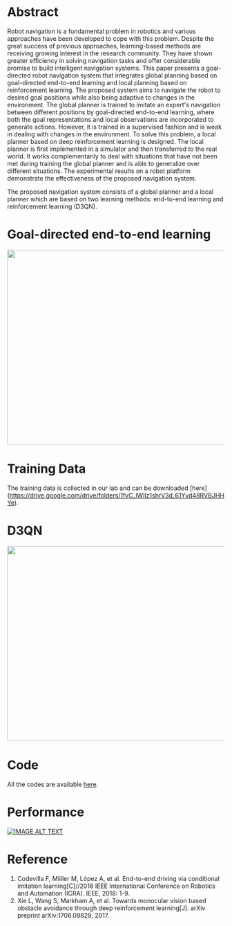 Abstract
========

Robot navigation is a fundamental problem in robotics and various approaches have been developed to cope with this problem. Despite the great success of previous approaches, learning-based methods are receiving growing interest in the research community. They have shown greater efficiency in solving navigation tasks and offer considerable promise to build intelligent navigation systems. This paper presents a goal-directed robot navigation system that integrates global planning based on goal-directed end-to-end learning and local planning based on reinforcement learning. The proposed system aims to navigate the robot to desired goal positions while also being adaptive to changes in the environment. The global planner is trained to imitate an expert's navigation between different positions by goal-directed end-to-end learning, where both the goal representations and local observations are incorporated to generate actions. However, it is trained in a supervised fashion and is weak in dealing with changes in the environment. To solve this problem, a local planner based on deep reinforcement learning is designed. The local planner is first implemented in a simulator and then transferred to the real world. It works complementarily to deal with situations that have not been met during training the global planner and is able to generalize over different situations. The experimental results on a robot platform demonstrate the effectiveness of the proposed navigation system.


The proposed navigation system consists of a global planner and a local planner which are based on two learning methods: end-to-end learning and reinforcement learning (D3QN).

Goal-directed end-to-end learning
========

<img src="https://github.com/xiaomaozhou26/Towards-Goal-Directed-Navigation-Through-Combining-Learning-Based-Global-and-Local-Planners/blob/master/vgg_action1.jpg"  width="720" height="450">

Training Data 
========
The training data is collected in our lab and can be downloaded [here] (https://drive.google.com/drive/folders/1fvC_lWlIz1shrV3d_61Yvd48RVBJHHYe).

D3QN
========
<img src="https://github.com/xiaomaozhou26/Towards-Goal-Directed-Navigation-Through-Combining-Learning-Based-Global-and-Local-Planners/blob/master/ddqn1.jpg"  width="920" height="450">

Code
========
All the codes are available [here](https://drive.google.com/drive/folders/1fvC_lWlIz1shrV3d_61Yvd48RVBJHHYe).

Performance
========
[![IMAGE ALT TEXT](http://img.youtube.com/vi/B8KzscJVUZc/0.jpg)](https://www.youtube.com/watch?v=B8KzscJVUZc "CameraMaster")


Reference
========
1. Codevilla F, Miiller M, López A, et al. End-to-end driving via conditional imitation learning[C]//2018 IEEE International Conference on Robotics and Automation (ICRA). IEEE, 2018: 1-9.
2. Xie L, Wang S, Markham A, et al. Towards monocular vision based obstacle avoidance through deep reinforcement learning[J]. arXiv preprint arXiv:1706.09829, 2017.
